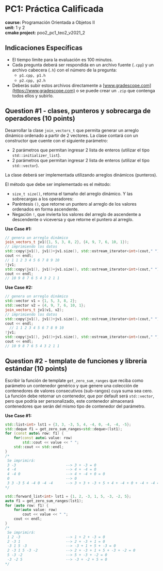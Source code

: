 # PC1: Práctica Calificada  
**course:** Programación Orientada a Objetos II  
**unit:** 1 y 2  
**cmake project:** poo2_pc1_teo2_v2021_2
## Indicaciones Específicas
- El tiempo límite para la evaluación es 100 minutos.
- Cada pregunta deberá ser respondida en un archivo fuente (`.cpp`) y un archivo cabecera (`.h`) con el número de la pregunta:
    - `p1.cpp, p1.h`
    - `p2.cpp, p2.h`
- Deberás subir estos archivos directamente a [www.gradescope.com](https://www.gradescope.com) o se puede crear un `.zip` que contenga todos ellos y subirlo.

## Question #1 - clases, punteros y sobrecarga de operadores (10 points)

Desarrollar la clase `join_vectors_t` que permita generar un arreglo dinámico ordenado a partir de 2 vectores. La clase contará con un constructor que cuente con el siguiente parámetro:
- 2 parámetros que permitan ingresar 2 lista de enteros (utilizar el tipo `std::initializer_list`).
- 2 parámetros que permitan ingresar 2 lista de enteros (utilizar el tipo `std::vector`).  

La clase deberá ser implementada utilizando arreglos dinámicos (punteros).  

El método que debe ser implementado es el método:  

- `size_t size()`, retorna el tamaño del arreglo dinámico.
Y las sobrecargas a los operadores:
- Paréntesis `()`, que retorne un puntero al arreglo de los valores ordenados en forma ascendente.
- Negación `!`, que invierta los valores del arreglo de ascendente a descendente o viceversa y que retorne el puntero al arreglo.

**Use Case #1:**
```cpp
// genera un arreglo dinámico
join_vectors_t jv1({1, 5, 3, 8, 2}, {4, 9, 7, 6, 10, 1});
// imprimiendo los datos
std::copy(jv1(), jv1()+jv1.size(), std::ostream_iterator<int>(cout," ")
cout << endl;
// 1 1 2 3 4 5 6 7 8 9 10
!jv1;
std::copy(jv1(), jv1()+jv1.size(), std::ostream_iterator<int>(cout," ")
cout << endl;
// 10 9 8 7 6 5 4 3 2 1 1
```

**Use Case #2:**
```cpp
// genera un arreglo dinámico
std::vector v1 = {1, 5, 3, 8, 2};
std::vector v2 = {4, 9, 7, 6, 10, 1};
join_vectors_t jv1(v1, v2);
// imprimiendo los datos
std::copy(jv1(), jv1()+jv1.size(), std::ostream_iterator<int>(cout," ")
cout << endl;
  // 1 1 2 3 4 5 6 7 8 9 10
!jv1;
std::copy(jv1(), jv1()+jv1.size(), std::ostream_iterator<int>(cout," ")
cout << endl;
// 10 9 8 7 6 5 4 3 2 1 1
```

## Question #2 - template de funciones y librería estándar (10 points)
  
Escribir la función de template `get_zero_sum_ranges` que reciba como parámetro un contenedor genérico y que genere una colección de contenedores de valores consecutivos (sub-rangos) cuya suma sea cero.
La función debe retornar un contenedor, que por default será `std::vector`, pero que podría ser personalizado, este contenedor almacenará contenedores que serán del mismo tipo de contenedor del parámetro.
  
**Use Case #1:**  
```cpp
std::list<int> lst1 = {3, 3, -3, 5, 4, -4, 0, -4, -4, -5};
std::deque f1 = get_zero_sum_ranges<std::deque>(lst1);
for (const auto& row: f1) {
	for(const auto& value: row)
		std::cout << value << " ";
	std::cout << std::endl;
}
/*
 Se imprimirá:
 3 -3                       --> 3 + -3 = 0
 4 -4                       --> 4 + -4 = 0
 4 -4 0                     --> 4 + -4 + 0 = 0
 0                          --> 0
 3 3 -3 5 4 -4 0 -4 -4      --> 3 + 3 + -3 + 5 + 4 + -4 + 0 + -4 + -4 = 0
*/
```

```cpp
std::forward_list<int> lst1 = {1, 2, -3, 1, 5, -3, -2, 5};
auto f1 = get_zero_sum_ranges(lst1); 
for (auto row: f1) {
	for(auto value: row)
		cout << value << " ";
	cout << endl;
}
/*
 Se imprimirá:
 1 2 -3                     --> 1 + 2 + -3 = 0
 2 -3 1                     --> 2 + -3 + 1 = 0
 -3 1 5 -3                  --> -3 + 1 + 5 + -3 = 0
 2 -3 1 5 -3 -2             --> 2 + -3 + 1 + 5 + -3 + -2 = 0
 5 -3 -2                    --> 5 + -3 + -2 = 0 
 -3 -2 5                    --> -3 + -2 + 5 = 0
*/
```
